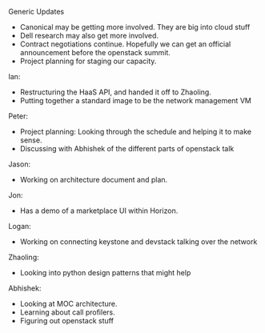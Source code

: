 Generic Updates

* Canonical may be getting more involved. They are big into cloud stuff
* Dell research may also get more involved.
* Contract negotiations continue. Hopefully we can get an official announcement before the openstack summit.
* Project planning for staging our capacity.

Ian:
* Restructuring the HaaS API, and handed it off to Zhaoling.
* Putting together a standard image to be the network management VM

Peter:
* Project planning: Looking through the schedule and helping it to make sense.
* Discussing with Abhishek of the different parts of openstack talk

Jason:
* Working on architecture document and plan.

Jon:
* Has a demo of a marketplace UI within Horizon.

Logan:
* Working on connecting keystone and devstack talking over the network

Zhaoling:
* Looking into python design patterns that might help

Abhishek:
* Looking at MOC architecture.
* Learning about call profilers.
* Figuring out openstack stuff
 
